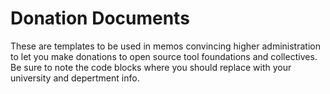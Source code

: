 # Donation Documents
These are templates to be used in memos convincing higher administration to let you make donations to open source tool foundations and collectives. Be sure to note the code blocks where you should replace with your university and depertment info.

